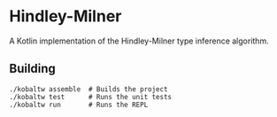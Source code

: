 Hindley-Milner
==============

A Kotlin implementation of the Hindley-Milner type inference algorithm.

Building
--------

    ./kobaltw assemble  # Builds the project
    ./kobaltw test      # Runs the unit tests
    ./kobaltw run       # Runs the REPL
